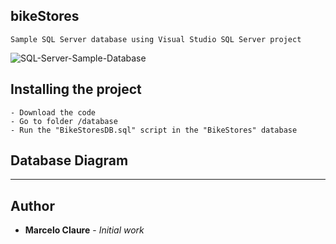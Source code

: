 ## bikeStores
```
Sample SQL Server database using Visual Studio SQL Server project
```
![SQL-Server-Sample-Database](https://user-images.githubusercontent.com/24611413/89333983-d01eb080-d663-11ea-83d5-d4e1c9d579ab.png)

## Installing the project
```
- Download the code
- Go to folder /database
- Run the "BikeStoresDB.sql" script in the "BikeStores" database
```
## Database Diagram



---

## Author

* **Marcelo Claure** - *Initial work*
